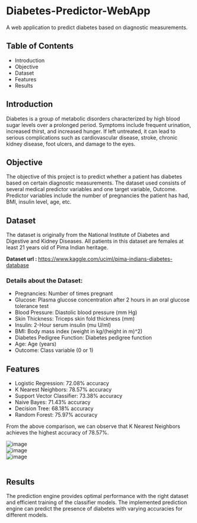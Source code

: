 # Diabetes-Predictor-WebApp
A web application to predict diabetes based on diagnostic measurements.

## Table of Contents
- Introduction
- Objective
- Dataset
- Features
- Results

## Introduction
Diabetes is a group of metabolic disorders characterized by high blood sugar levels over a prolonged period. Symptoms include frequent urination, increased thirst, and increased hunger. If left untreated, it can lead to serious complications such as cardiovascular disease, stroke, chronic kidney disease, foot ulcers, and damage to the eyes.

## Objective
The objective of this project is to predict whether a patient has diabetes based on certain diagnostic measurements. The dataset used consists of several medical predictor variables and one target variable, Outcome. Predictor variables include the number of pregnancies the patient has had, BMI, insulin level, age, etc.

## Dataset

The dataset is originally from the National Institute of Diabetes and Digestive and Kidney Diseases. All patients in this dataset are females at least 21 years old of Pima Indian heritage.

<b>Dataset url : </b> https://www.kaggle.com/uciml/pima-indians-diabetes-database

### Details about the Dataset:
- Pregnancies: Number of times pregnant
- Glucose: Plasma glucose concentration after 2 hours in an oral glucose tolerance test
- Blood Pressure: Diastolic blood pressure (mm Hg)
- Skin Thickness: Triceps skin fold thickness (mm)
- Insulin: 2-Hour serum insulin (mu U/ml)
- BMI: Body mass index (weight in kg/(height in m)^2)
- Diabetes Pedigree Function: Diabetes pedigree function
- Age: Age (years)
- Outcome: Class variable (0 or 1)

## Features
- Logistic Regression: 72.08% accuracy
- K Nearest Neighbors: 78.57% accuracy
- Support Vector Classifier: 73.38% accuracy
- Naive Bayes: 71.43% accuracy
- Decision Tree: 68.18% accuracy
- Random Forest: 75.97% accuracy
  
From the above comparison, we can observe that K Nearest Neighbors achieves the highest accuracy of 78.57%.

![image](https://github.com/user-attachments/assets/78dd53d4-f0b8-49d6-85be-faec4ae84b73)
<br>
![image](https://github.com/user-attachments/assets/7d499903-291e-4d18-aee6-5665326a7cec)
<br>
![image](https://github.com/user-attachments/assets/ffbac984-da21-4101-afdd-e481f356a9e6)
<br> <br>

## Results
The prediction engine provides optimal performance with the right dataset and efficient training of the classifier models. The implemented prediction engine can predict the presence of diabetes with varying accuracies for different models.
